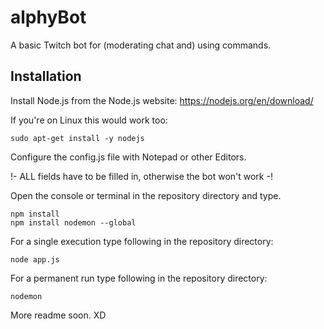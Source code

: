 # alphyBot
A basic Twitch bot for (moderating chat and) using commands.

## Installation
Install Node.js from the Node.js website: https://nodejs.org/en/download/

If you're on Linux this would work too:

```
sudo apt-get install -y nodejs
```

Configure the config.js file with Notepad or other Editors.


!- ALL fields have to be filled in, otherwise the bot won't work -!

Open the console or terminal in the repository directory and type.

```
npm install
npm install nodemon --global
```

For a single execution type following in the repository directory:

```
node app.js
```

For a permanent run type following in the repository directory:

```
nodemon
```

More readme soon. XD
